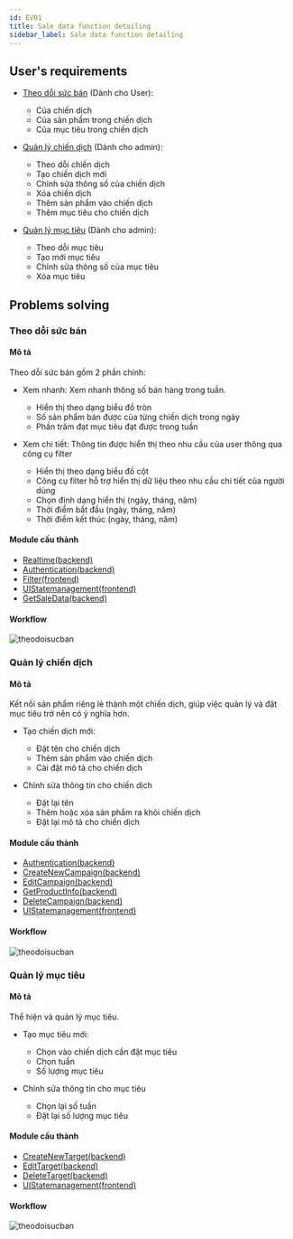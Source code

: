 ```yaml
---
id: EV01
title: Sale data function detailing
sidebar_label: Sale data function detailing
---
```


## User's requirements

<!-- + Thông tin realtime 

+ User role:
    + User (người dùng bình thường)
    + Admin (quản lý) -->

+ <a href="#theo-dỗi-sức-bán">Theo dỗi sức bán</a> (Dành cho User):

    + Của chiến dịch
    + Của sản phẩm trong chiến dịch
    + Của mục tiêu trong chiến dịch 

+ <a href="#quản-lý-chiến-dịch">Quản lý chiến dịch</a> (Dành cho admin):

    + Theo dỗi chiến dịch
    + Tạo chiến dịch mới
    + Chỉnh sửa thông số của chiến dịch
    + Xóa chiến dịch
    + Thêm sản phẩm vào chiến dịch
    + Thêm mục tiêu cho chiến dịch

+ <a href="#quản-lý-mục-tiêu">Quản lý mục tiêu</a> (Dành cho admin):

    + Theo dỗi mục tiêu
    + Tạo mới mục tiêu
    + Chỉnh sửa thông số của mục tiêu
    + Xóa mục tiêu

<!-- ## Thông tin realtime

Khi có bất kì sự thay đổi dữ liệu trên cơ sở dữ liệu Beebee ( thêm, sửa, xóa). Tất cả người dùng sẽ được cập nhật thông tin ngay tức thì.

Module cấu thành:
+ Listener module
+ Update UI module
+ UI state management

Work flow của chức năng: -->

## Problems solving

### Theo dỗi sức bán

#### Mô tả
Theo dỗi sức bán gồm 2 phần chính:
+ Xem nhanh: Xem nhanh thông số bán hàng trong tuần.
    + Hiển thị theo dạng biểu đồ tròn
    + Số sản phẩm bán được của từng chiến dịch trong ngày
    + Phần trăm đạt mục tiêu đạt được trong tuần

+ Xem chi tiết: Thông tin được hiển thị theo nhu cầu của user thông qua công cụ filter
    + Hiển thị theo dạng biểu đồ cột
    + Công cụ filter hỗ trợ hiển thị dữ liệu theo nhu cầu chi tiết của người dùng
    + Chọn định dạng hiển thị (ngày, tháng, năm)
    + Thời điểm bắt đầu (ngày, tháng, năm)
    + Thời điểm kết thúc (ngày, tháng, năm)

#### Module cấu thành
+ <a href="module1#realtime">Realtime(backend)</a>
+ <a href="module1#authentication">Authentication(backend)</a>
+ <a href="module1#filter">Filter(frontend)</a>
+ <a href="module1#uistatemanagement">UIStatemanagement(frontend)</a>
+ <a href="module1#getsaledata">GetSaleData(backend)</a>
#### Workflow
![theodoisucban](https://i.ibb.co/Y7DfdNY/cqatheodoimuctieu.png)

### Quản lý chiến dịch

#### Mô tả
Kết nối sản phẩm riêng lẻ thành một chiến dịch, giúp việc quản lý và đặt mục tiêu trở nên có ý nghĩa hơn.

+ Tạo chiến dịch mới:
    + Đặt tên cho chiến dịch
    + Thêm sản phẩm vào chiến dịch
    + Cài đặt mô tả cho chiến dịch

+ Chỉnh sửa thông tin cho chiến dịch
    + Đặt lại tên
    + Thêm hoặc xóa sản phẩm ra khỏi chiến dịch
    + Đặt lại mô tả cho chiến dịch

#### Module cấu thành 
+ <a href="module1#authentication">Authentication(backend)</a>
+ <a href="module1#createnewcampaign">CreateNewCampaign(backend)</a>
+ <a href="module1#editcampaign">EditCampaign(backend)</a>
+ <a href="module1#getproductinfo">GetProductInfo(backend)</a>
+ <a href="module1#deletecampaign">DeleteCampaign(backend)</a>
+ <a href="module1#uistatemanagement">UIStatemanagement(frontend)</a>

#### Workflow
![theodoisucban](https://i.ibb.co/nk5cNzj/cqaquanlychiendich.png)

### Quản lý mục tiêu

#### Mô tả
Thể hiện và quản lý mục tiêu.

+ Tạo mục tiêu mới:
    + Chọn vào chiến dịch cần đặt mục tiêu
    + Chọn tuần
    + Số lượng mục tiêu

+ Chỉnh sửa thông tin cho mục tiêu
    + Chọn lại số tuần
    + Đặt lại số lượng mục tiêu

#### Module cấu thành 
+ <a href="module1#createnewtarget">CreateNewTarget(backend)</a>
+ <a href="module1#edittarget">EditTarget(backend)</a>
+ <a href="module1#deletetarget">DeleteTarget(backend)</a>
+ <a href="module1#uistatemanagement">UIStatemanagement(frontend)</a>

#### Workflow
![theodoisucban](https://i.ibb.co/ZSxmGr0/cqaquanlymuctieu.png)